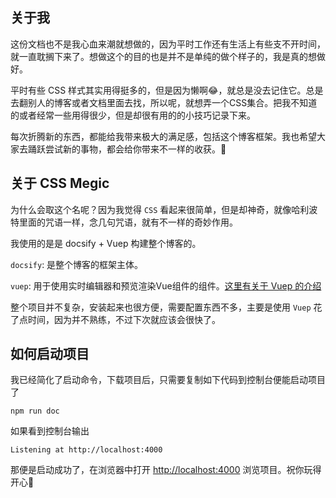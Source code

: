 ## 关于我

这份文档也不是我心血来潮就想做的，因为平时工作还有生活上有些支不开时间，就一直耽搁下来了。想做这个的目的也是并不是单纯的做个样子的，我是真的想做好。

平时有些 CSS 样式其实用得挺多的，但是因为懒啊😂，就总是没去记住它。总是去翻别人的博客或者文档里面去找，所以呢，就想弄一个CSS集合。把我不知道的或者经常一些用得很少，但是却很有用的的小技巧记录下来。

每次折腾新的东西，都能给我带来极大的满足感，包括这个博客框架。我也希望大家去踊跃尝试新的事物，都会给你带来不一样的收获。👏


## 关于 CSS Megic

为什么会取这个名呢？因为我觉得 `CSS` 看起来很简单，但是却神奇，就像哈利波特里面的咒语一样，念几句咒语，就有不一样的奇妙作用。

我使用的是是 docsify + Vuep 构建整个博客的。

`docsify`: 是整个博客的框架主体。

`vuep`: 用于使用实时编辑器和预览渲染Vue组件的组件。[这里有关于 Vuep 的介绍](https://cinwell.com/vuep/#/?id=demo)

整个项目并不复杂，安装起来也很方便，需要配置东西不多，主要是使用 `Vuep` 花了点时间，因为并不熟练，不过下次就应该会很快了。


## 如何启动项目

我已经简化了启动命令，下载项目后，只需要复制如下代码到控制台便能启动项目了

```
npm run doc
```

如果看到控制台输出

```
Listening at http://localhost:4000
```

那便是启动成功了，在浏览器中打开 [http://localhost:4000](http://localhost:4000) 浏览项目。祝你玩得开心🍭